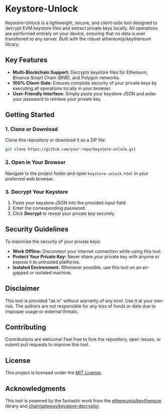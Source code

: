 # Keystore-Unlock

Keystore-Unlock is a lightweight, secure, and client-side tool designed to decrypt EVM keystore files and extract private keys locally. All operations are performed entirely on your device, ensuring that no data is ever transferred to any server. Built with the robust ethereumjs/keythereum library.

## Key Features

- **Multi-Blockchain Support:** Decrypts keystore files for Ethereum, Binance Smart Chain (BNB), and Polygon networks.
- **100% Client-Side:** Ensures complete security of your private keys by executing all operations locally in your browser.
- **User-Friendly Interface:** Simply paste your keystore JSON and enter your password to retrieve your private key.

## Getting Started

### 1. Clone or Download

Clone this repository or download it as a ZIP file:

```bash
git clone https://github.com/your-repo/keystore-unlock.git
```

### 2. Open in Your Browser

Navigate to the project folder and open `keystore-unlock.html` in your preferred web browser.

### 3. Decrypt Your Keystore

1. Paste your keystore JSON into the provided input field.
2. Enter the corresponding password.
3. Click **Decrypt** to reveal your private key securely.

## Security Guidelines

To maximize the security of your private keys:

- **Work Offline:** Disconnect your internet connection while using this tool.
- **Protect Your Private Key:** Never share your private key with anyone or expose it to untrusted platforms.
- **Isolated Environment:** Whenever possible, use this tool on an air-gapped or isolated machine.

## Disclaimer

This tool is provided "as is" without warranty of any kind. Use it at your own risk. The authors are not responsible for any loss of funds or data due to improper usage or external threats.

## Contributing

Contributions are welcome! Feel free to fork the repository, open issues, or submit pull requests to improve this tool.

## License

This project is licensed under the [MIT License](LICENSE).

## Acknowledgments

This tool is powered by the fantastic work from the [ethereumjs/keythereum](https://github.com/ethereumjs/keythereum) library and [chaingateway/keystore-decryptor](https://github.com/chaingateway/keystore-decryptor).